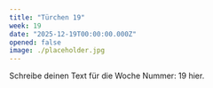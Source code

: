 ```yaml
---
title: "Türchen 19"
week: 19
date: "2025-12-19T00:00:00.000Z"
opened: false
image: ./placeholder.jpg
---
```


Schreibe deinen Text für die Woche Nummer: 19 hier.
